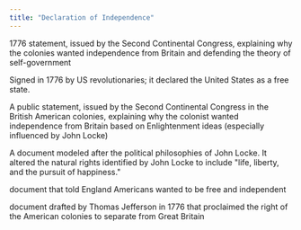 ```yaml
---
title: "Declaration of Independence"
---
```

1776 statement, issued by the Second Continental Congress, explaining why the colonies wanted independence from Britain and defending the theory of self-government

Signed in 1776 by US revolutionaries; it declared the United States as a free state.

A public statement, issued by the Second Continental Congress in the British American colonies, explaining why the colonist wanted independence from Britain based on Enlightenment ideas (especially influenced by John Locke)

A document modeled after the political philosophies of John Locke. It altered the natural rights identified by John Locke to include &quot;life, liberty, and the pursuit of happiness.&quot;

document that told England Americans wanted to be free and independent

document drafted by Thomas Jefferson in 1776 that proclaimed the right of the American colonies to separate from Great Britain

